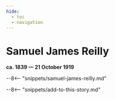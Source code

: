 ```yaml
---
hide:
  - toc
  - navigation 
---
```


# Samuel James Reilly

**ca. 1839 — 21 October 1919**

--8<-- "snippets/samuel-james-reilly.md"

--8<-- "snippets/add-to-this-story.md"